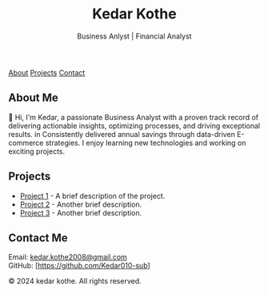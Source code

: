 <!DOCTYPE html>
<html lang="en">
<head>
  <meta charset="UTF-8">
  <meta name="viewport" content="width=device-width, initial-scale=1.0">
  <title>Kedar Kothe - Portfolio</title>
  <link rel="stylesheet" href="style.css">
  <link href="https://fonts.googleapis.com/css2?family=Roboto:wght@300;400;700&display=swap" rel="stylesheet">
</head>
<body>
  <header class="hero">
    <div class="container">
      <h1>Kedar Kothe</h1>
      <p>Business Anlyst | Financial Analyst</p>
    </div>
  </header>

  <nav class="navbar">
    <div class="container">
      <a href="#about">About</a>
      <a href="#projects">Projects</a>
      <a href="#contact">Contact</a>
    </div>
  </nav>

  <section id="about" class="about">
    <div class="container">
      <h2>About Me</h2>
      <p>
        👋 Hi, I'm Kedar, a passionate Business Analyst with a proven track record of delivering actionable insights, optimizing processes, and driving exceptional results. in Consistently delivered annual savings through data-driven E-commerce strategies.  I enjoy learning new technologies and working on exciting projects.
      </p>
    </div>
  </section>

  <section id="projects" class="projects">
    <div class="container">
      <h2>Projects</h2>
      <ul>
        <li>
          <a href="https://github.com/viraj63/project1" target="_blank">Project 1</a> - A brief description of the project.
        </li>
        <li>
          <a href="https://github.com/viraj63/project2" target="_blank">Project 2</a> - Another brief description.
        </li>
        <li>
          <a href="https://github.com/viraj63/project3" target="_blank">Project 3</a> - Another brief description.
        </li>
      </ul>
    </div>
  </section>

  <section id="contact" class="contact">
    <div class="container">
      <h2>Contact Me</h2>
      <p>
        Email: <a href="mailto:viraj@example.com">kedar.kothe2008@gmail.com</a><br>
        GitHub: <a href="[https://github.com/Kedar010-sub]" target="_blank">[https://github.com/Kedar010-sub</a>]
      </p>
    </div>
  </section>

  <footer class="footer">
    <div class="container">
      <p>&copy; 2024 kedar kothe. All rights reserved.</p>
    </div>
  </footer>
</body>
</html>
